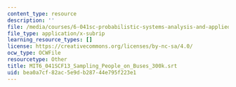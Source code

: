 ```yaml
---
content_type: resource
description: ''
file: /media/courses/6-041sc-probabilistic-systems-analysis-and-applied-probability-fall-2013/bea0a7cf82ac5e9db28744e795f223e1_MIT6_041SCF13_Sampling_People_on_Buses_300k.vtt
file_type: application/x-subrip
learning_resource_types: []
license: https://creativecommons.org/licenses/by-nc-sa/4.0/
ocw_type: OCWFile
resourcetype: Other
title: MIT6_041SCF13_Sampling_People_on_Buses_300k.srt
uid: bea0a7cf-82ac-5e9d-b287-44e795f223e1
---
```

